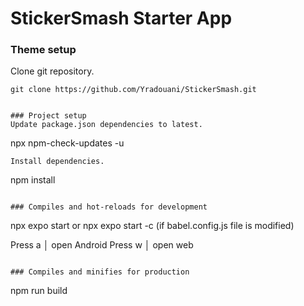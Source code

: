 # StickerSmash Starter App

### Theme setup
Clone git repository.
```
git clone https://github.com/Yradouani/StickerSmash.git
```
```

### Project setup
Update package.json dependencies to latest.
```
npx npm-check-updates -u
```
Install dependencies.
```
npm install
```

### Compiles and hot-reloads for development
```
npx expo start or npx expo start -c (if babel.config.js file is modified)

Press a │ open Android
Press w │ open web
```

### Compiles and minifies for production
```
npm run build
```